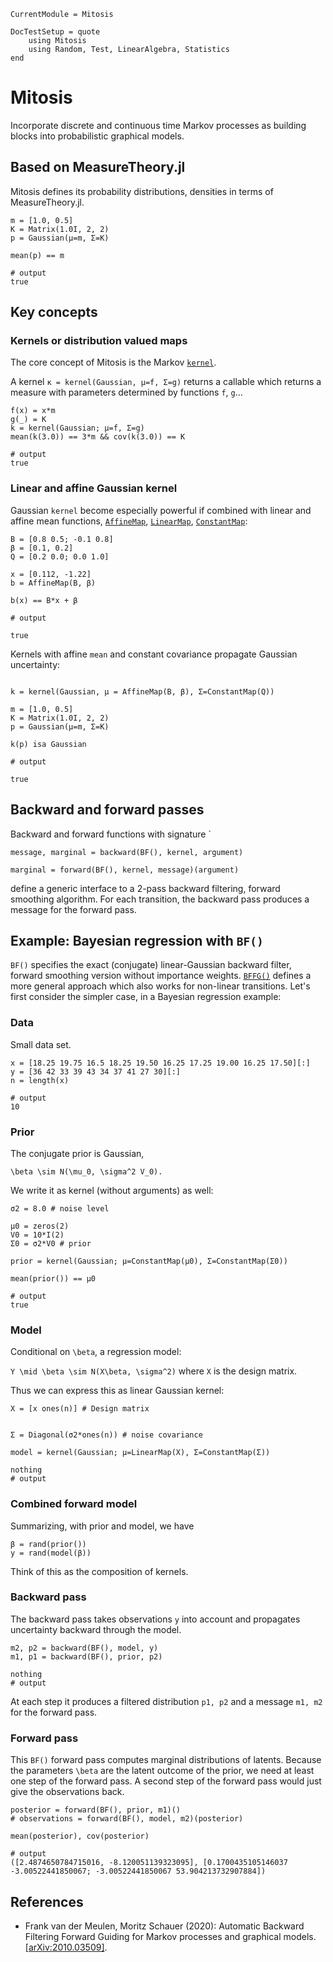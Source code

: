 ```@meta
CurrentModule = Mitosis
```

```@meta
DocTestSetup = quote
    using Mitosis
    using Random, Test, LinearAlgebra, Statistics
end
```

# Mitosis

Incorporate discrete and continuous time Markov processes as building blocks into probabilistic graphical models.

## Based on MeasureTheory.jl


Mitosis defines its probability distributions, densities in terms of
MeasureTheory.jl.

```jldoctest kernel
m = [1.0, 0.5]
K = Matrix(1.0I, 2, 2)
p = Gaussian(μ=m, Σ=K)

mean(p) == m

# output
true
```

## Key concepts

### Kernels or distribution valued maps

The core concept of Mitosis is the Markov [`kernel`](@ref).

A kernel `κ = kernel(Gaussian, μ=f, Σ=g)` returns a callable which returns a measure
with parameters determined by functions `f`, `g`...


```jldoctest kernel
f(x) = x*m
g(_) = K
k = kernel(Gaussian; μ=f, Σ=g)
mean(k(3.0)) == 3*m && cov(k(3.0)) == K

# output
true
```


### Linear and affine Gaussian kernel

Gaussian `kernel` become especially powerful if combined with linear and affine mean functions, [`AffineMap`](@ref), [`LinearMap`](@ref), [`ConstantMap`](@ref):

```jldoctest affine
B = [0.8 0.5; -0.1 0.8]
β = [0.1, 0.2]
Q = [0.2 0.0; 0.0 1.0]

x = [0.112, -1.22]
b = AffineMap(B, β)

b(x) == B*x + β

# output

true
```

Kernels with affine `mean` and constant covariance propagate Gaussian uncertainty:

```jldoctest affine

k = kernel(Gaussian, μ = AffineMap(B, β), Σ=ConstantMap(Q))

m = [1.0, 0.5]
K = Matrix(1.0I, 2, 2)
p = Gaussian(μ=m, Σ=K)

k(p) isa Gaussian

# output

true
```

## Backward and forward passes

Backward and forward functions with signature
`
```
message, marginal = backward(BF(), kernel, argument)
```

```
marginal = forward(BF(), kernel, message)(argument)
```

define a generic interface to a 2-pass backward filtering, forward smoothing algorithm.
For each transition, the backward pass produces a message for the forward pass.


## Example: Bayesian regression with `BF()`

`BF()` specifies the exact (conjugate) linear-Gaussian backward filter, forward smoothing version
without importance weights. [`BFFG()`](@ref) defines a more general approach which also works for non-linear transitions. Let's first consider the simpler case, in a Bayesian regression example:

### Data

Small data set.

```jldoctest regression
x = [18.25 19.75 16.5 18.25 19.50 16.25 17.25 19.00 16.25 17.50][:]
y = [36 42 33 39 43 34 37 41 27 30][:]
n = length(x)

# output
10
```

### Prior

The conjugate prior is Gaussian,

``\beta \sim N(\mu_0, \sigma^2 V_0).``

We write it as kernel (without arguments) as well:

```jldoctest regression
σ2 = 8.0 # noise level

μ0 = zeros(2)
V0 = 10*I(2)
Σ0 = σ2*V0 # prior

prior = kernel(Gaussian; μ=ConstantMap(μ0), Σ=ConstantMap(Σ0))

mean(prior()) == μ0

# output
true
```


### Model

Conditional on ``\beta``, a regression model:

``Y \mid \beta \sim N(X\beta, \sigma^2)``
where `X` is the design matrix.

Thus we can express this as linear Gaussian kernel:

```jldoctest regression
X = [x ones(n)] # Design matrix


Σ = Diagonal(σ2*ones(n)) # noise covariance

model = kernel(Gaussian; μ=LinearMap(X), Σ=ConstantMap(Σ))

nothing
# output

```

### Combined forward model

Summarizing, with prior and model, we have
```
β = rand(prior())
y = rand(model(β))
```
Think of this as the composition of kernels.

### Backward pass

The backward pass takes observations ``y`` into account and propagates uncertainty backward through the model.

```jldoctest regression
m2, p2 = backward(BF(), model, y)
m1, p1 = backward(BF(), prior, p2)

nothing
# output

```
At each step it produces a filtered distribution `p1, p2` and a message `m1, m2` for the forward pass.

### Forward pass

This `BF()` forward pass computes marginal distributions of latents. Because the parameters ``\beta`` are the latent outcome of the prior, we need at least one step of the forward pass.
A second step of the forward pass would just give the observations back.

```jldoctest regression
posterior = forward(BF(), prior, m1)()
# observations = forward(BF(), model, m2)(posterior)

mean(posterior), cov(posterior)

# output
([2.4874650784715016, -8.120051139323095], [0.1700435105146037 -3.00522441850067; -3.00522441850067 53.904213732907884])
```

## References

* Frank van der Meulen, Moritz Schauer (2020): Automatic Backward Filtering Forward Guiding for Markov processes and graphical models. [[arXiv:2010.03509]](https://arxiv.org/abs/2010.03509).
